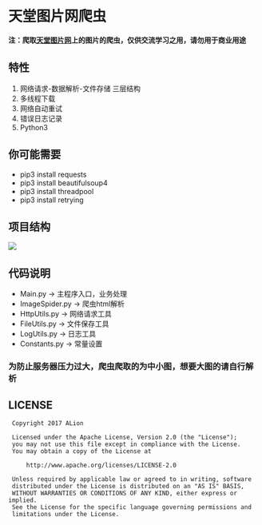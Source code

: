 # 天堂图片网爬虫

**注：爬取[天堂图片网](http://www.ivsky.com)上的图片的爬虫，仅供交流学习之用，请勿用于商业用途**

## 特性
1. 网络请求-数据解析-文件存储 三层结构
2. 多线程下载
3. 网络自动重试
4. 错误日志记录
5. Python3

## 你可能需要
- pip3 install requests
- pip3 install beautifulsoup4
- pip3 install threadpool
- pip3 install retrying

## 项目结构
![](http://i.imgur.com/ZtBXF6v.png)

## 代码说明
- Main.py -> 主程序入口，业务处理
- ImageSpider.py -> 爬虫html解析
- HttpUtils.py -> 网络请求工具
- FileUtils.py -> 文件保存工具
- LogUtils.py -> 日志工具
- Constants.py -> 常量设置

### 为防止服务器压力过大，爬虫爬取的为中小图，想要大图的请自行解析

## LICENSE
```
 Copyright 2017 ALion

 Licensed under the Apache License, Version 2.0 (the "License");
 you may not use this file except in compliance with the License.
 You may obtain a copy of the License at

     http://www.apache.org/licenses/LICENSE-2.0

 Unless required by applicable law or agreed to in writing, software
 distributed under the License is distributed on an "AS IS" BASIS,
 WITHOUT WARRANTIES OR CONDITIONS OF ANY KIND, either express or implied.
 See the License for the specific language governing permissions and
 limitations under the License.
```

